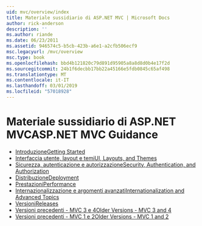 ```yaml
---
uid: mvc/overview/index
title: Materiale sussidiario di ASP.NET MVC | Microsoft Docs
author: rick-anderson
description: ''
ms.author: riande
ms.date: 06/23/2011
ms.assetid: 946574c5-b5cb-423b-a6e1-a2cfb506ecf9
msc.legacyurl: /mvc/overview
msc.type: book
ms.openlocfilehash: bbd4b121820c79d891d95905a8a8d8d0b4e17f2d
ms.sourcegitcommit: 24b1f6decbb17bb22a45166e5fdb0845c65af498
ms.translationtype: MT
ms.contentlocale: it-IT
ms.lasthandoff: 03/01/2019
ms.locfileid: "57018928"
---
```

<a name="aspnet-mvc-guidance"></a><span data-ttu-id="ce534-102">Materiale sussidiario di ASP.NET MVC</span><span class="sxs-lookup"><span data-stu-id="ce534-102">ASP.NET MVC Guidance</span></span>
====================
- [<span data-ttu-id="ce534-103">Introduzione</span><span class="sxs-lookup"><span data-stu-id="ce534-103">Getting Started</span></span>](getting-started/index.md)
- [<span data-ttu-id="ce534-104">Interfaccia utente, layout e temi</span><span class="sxs-lookup"><span data-stu-id="ce534-104">UI, Layouts, and Themes</span></span>](views/index.md)
- [<span data-ttu-id="ce534-105">Sicurezza, autenticazione e autorizzazione</span><span class="sxs-lookup"><span data-stu-id="ce534-105">Security, Authentication, and Authorization</span></span>](security/index.md)
- [<span data-ttu-id="ce534-106">Distribuzione</span><span class="sxs-lookup"><span data-stu-id="ce534-106">Deployment</span></span>](deployment/index.md)
- [<span data-ttu-id="ce534-107">Prestazioni</span><span class="sxs-lookup"><span data-stu-id="ce534-107">Performance</span></span>](performance/index.md)
- [<span data-ttu-id="ce534-108">Internazionalizzazione e argomenti avanzati</span><span class="sxs-lookup"><span data-stu-id="ce534-108">Internationalization and Advanced Topics</span></span>](advanced/index.md)
- [<span data-ttu-id="ce534-109">Versioni</span><span class="sxs-lookup"><span data-stu-id="ce534-109">Releases</span></span>](releases/index.md)
- [<span data-ttu-id="ce534-110">Versioni precedenti - MVC 3 e 4</span><span class="sxs-lookup"><span data-stu-id="ce534-110">Older Versions - MVC 3 and 4</span></span>](older-versions/index.md)
- [<span data-ttu-id="ce534-111">Versioni precedenti - MVC 1 e 2</span><span class="sxs-lookup"><span data-stu-id="ce534-111">Older Versions - MVC 1 and 2</span></span>](older-versions-1/index.md)
